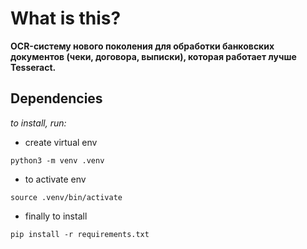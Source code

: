 # What is this?
**OCR-систему нового поколения для обработки банковских документов (чеки, договора, выписки), которая работает лучше Tesseract.**

## Dependencies
*to install, run:*
* create virtual env
```
python3 -m venv .venv
```
* to activate env
```
source .venv/bin/activate
```
* finally to install
```
pip install -r requirements.txt 
```